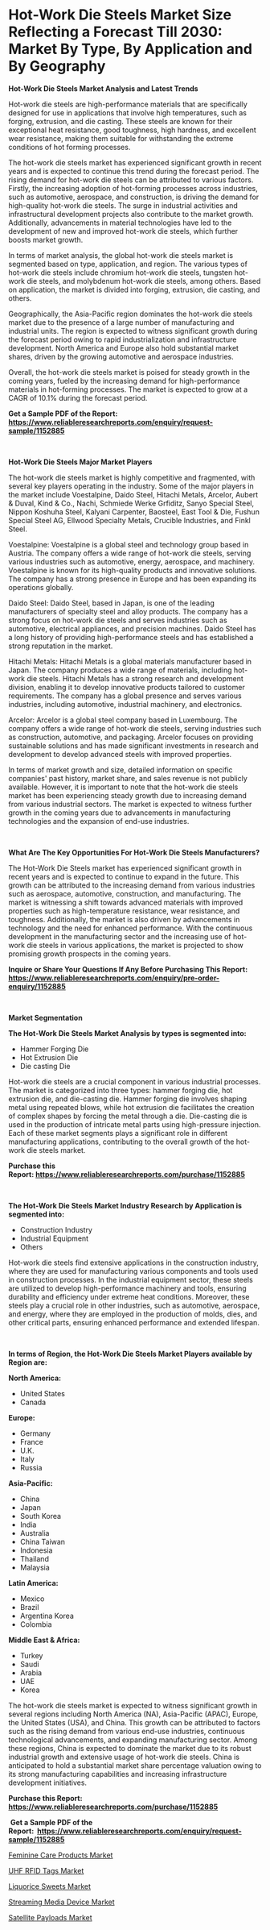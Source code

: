 <p><h1>Hot-Work Die Steels Market Size Reflecting a Forecast Till 2030: Market By Type, By Application and By Geography</h1></p><p><strong>Hot-Work Die Steels Market Analysis and Latest Trends</strong></p>
<p><p>Hot-work die steels are high-performance materials that are specifically designed for use in applications that involve high temperatures, such as forging, extrusion, and die casting. These steels are known for their exceptional heat resistance, good toughness, high hardness, and excellent wear resistance, making them suitable for withstanding the extreme conditions of hot forming processes.</p><p>The hot-work die steels market has experienced significant growth in recent years and is expected to continue this trend during the forecast period. The rising demand for hot-work die steels can be attributed to various factors. Firstly, the increasing adoption of hot-forming processes across industries, such as automotive, aerospace, and construction, is driving the demand for high-quality hot-work die steels. The surge in industrial activities and infrastructural development projects also contribute to the market growth. Additionally, advancements in material technologies have led to the development of new and improved hot-work die steels, which further boosts market growth.</p><p>In terms of market analysis, the global hot-work die steels market is segmented based on type, application, and region. The various types of hot-work die steels include chromium hot-work die steels, tungsten hot-work die steels, and molybdenum hot-work die steels, among others. Based on application, the market is divided into forging, extrusion, die casting, and others.</p><p>Geographically, the Asia-Pacific region dominates the hot-work die steels market due to the presence of a large number of manufacturing and industrial units. The region is expected to witness significant growth during the forecast period owing to rapid industrialization and infrastructure development. North America and Europe also hold substantial market shares, driven by the growing automotive and aerospace industries.</p><p>Overall, the hot-work die steels market is poised for steady growth in the coming years, fueled by the increasing demand for high-performance materials in hot-forming processes. The market is expected to grow at a CAGR of 10.1% during the forecast period.</p></p>
<p><strong>Get a Sample PDF of the Report:&nbsp; <a href="https://www.reliableresearchreports.com/enquiry/request-sample/1152885">https://www.reliableresearchreports.com/enquiry/request-sample/1152885</a></strong></p>
<p>&nbsp;</p>
<p><strong>Hot-Work Die Steels Major Market Players</strong></p>
<p><p>The hot-work die steels market is highly competitive and fragmented, with several key players operating in the industry. Some of the major players in the market include Voestalpine, Daido Steel, Hitachi Metals, Arcelor, Aubert & Duval, Kind & Co., Nachi, Schmiede Werke Grfiditz, Sanyo Special Steel, Nippon Koshuha Steel, Kalyani Carpenter, Baosteel, East Tool & Die, Fushun Special Steel AG, Ellwood Specialty Metals, Crucible Industries, and Finkl Steel.</p><p>Voestalpine: Voestalpine is a global steel and technology group based in Austria. The company offers a wide range of hot-work die steels, serving various industries such as automotive, energy, aerospace, and machinery. Voestalpine is known for its high-quality products and innovative solutions. The company has a strong presence in Europe and has been expanding its operations globally.</p><p>Daido Steel: Daido Steel, based in Japan, is one of the leading manufacturers of specialty steel and alloy products. The company has a strong focus on hot-work die steels and serves industries such as automotive, electrical appliances, and precision machines. Daido Steel has a long history of providing high-performance steels and has established a strong reputation in the market.</p><p>Hitachi Metals: Hitachi Metals is a global materials manufacturer based in Japan. The company produces a wide range of materials, including hot-work die steels. Hitachi Metals has a strong research and development division, enabling it to develop innovative products tailored to customer requirements. The company has a global presence and serves various industries, including automotive, industrial machinery, and electronics.</p><p>Arcelor: Arcelor is a global steel company based in Luxembourg. The company offers a wide range of hot-work die steels, serving industries such as construction, automotive, and packaging. Arcelor focuses on providing sustainable solutions and has made significant investments in research and development to develop advanced steels with improved properties.</p><p>In terms of market growth and size, detailed information on specific companies' past history, market share, and sales revenue is not publicly available. However, it is important to note that the hot-work die steels market has been experiencing steady growth due to increasing demand from various industrial sectors. The market is expected to witness further growth in the coming years due to advancements in manufacturing technologies and the expansion of end-use industries.</p></p>
<p>&nbsp;</p>
<p><strong>What Are The Key Opportunities For Hot-Work Die Steels Manufacturers?</strong></p>
<p><p>The Hot-Work Die Steels market has experienced significant growth in recent years and is expected to continue to expand in the future. This growth can be attributed to the increasing demand from various industries such as aerospace, automotive, construction, and manufacturing. The market is witnessing a shift towards advanced materials with improved properties such as high-temperature resistance, wear resistance, and toughness. Additionally, the market is also driven by advancements in technology and the need for enhanced performance. With the continuous development in the manufacturing sector and the increasing use of hot-work die steels in various applications, the market is projected to show promising growth prospects in the coming years.</p></p>
<p><strong>Inquire or Share Your Questions If Any Before Purchasing This Report: <a href="https://www.reliableresearchreports.com/enquiry/pre-order-enquiry/1152885">https://www.reliableresearchreports.com/enquiry/pre-order-enquiry/1152885</a></strong></p>
<p>&nbsp;</p>
<p><strong>Market Segmentation</strong></p>
<p><strong>The Hot-Work Die Steels Market Analysis by types is segmented into:</strong></p>
<p><ul><li>Hammer Forging Die</li><li>Hot Extrusion Die</li><li>Die casting Die</li></ul></p>
<p><p>Hot-work die steels are a crucial component in various industrial processes. The market is categorized into three types: hammer forging die, hot extrusion die, and die-casting die. Hammer forging die involves shaping metal using repeated blows, while hot extrusion die facilitates the creation of complex shapes by forcing the metal through a die. Die-casting die is used in the production of intricate metal parts using high-pressure injection. Each of these market segments plays a significant role in different manufacturing applications, contributing to the overall growth of the hot-work die steels market.</p></p>
<p><strong>Purchase this Report:&nbsp;<a href="https://www.reliableresearchreports.com/purchase/1152885">https://www.reliableresearchreports.com/purchase/1152885</a></strong></p>
<p>&nbsp;</p>
<p><strong>The Hot-Work Die Steels Market Industry Research by Application is segmented into:</strong></p>
<p><ul><li>Construction Industry</li><li>Industrial Equipment</li><li>Others</li></ul></p>
<p><p>Hot-work die steels find extensive applications in the construction industry, where they are used for manufacturing various components and tools used in construction processes. In the industrial equipment sector, these steels are utilized to develop high-performance machinery and tools, ensuring durability and efficiency under extreme heat conditions. Moreover, these steels play a crucial role in other industries, such as automotive, aerospace, and energy, where they are employed in the production of molds, dies, and other critical parts, ensuring enhanced performance and extended lifespan.</p></p>
<p>&nbsp;</p>
<p><strong>In terms of Region, the Hot-Work Die Steels Market Players available by Region are:</strong></p>
<p>
    <p> <strong> North America: </strong>
        <ul>
            <li>United States</li>
            <li>Canada</li>
        </ul>
        </p> 
    <p> <strong> Europe: </strong>
        <ul>
            <li>Germany</li>
            <li>France</li>
            <li>U.K.</li>
            <li>Italy</li>
            <li>Russia</li>
        </ul>
        </p> 
    <p> <strong> Asia-Pacific: </strong>
        <ul>
            <li>China</li>
            <li>Japan</li>
            <li>South Korea</li>
            <li>India</li>
            <li>Australia</li>
            <li>China Taiwan</li>
            <li>Indonesia</li>
            <li>Thailand</li>
            <li>Malaysia</li>
        </ul>
        </p> 
    <p> <strong> Latin America: </strong>
        <ul>
            <li>Mexico</li>
            <li>Brazil</li>
            <li>Argentina Korea</li>
            <li>Colombia</li>
        </ul>
        </p> 
    <p> <strong> Middle East & Africa: </strong>
        <ul>
            <li>Turkey</li>
            <li>Saudi</li>
            <li>Arabia</li>
            <li>UAE</li>
            <li>Korea</li>
        </ul>
    </p>
    </p>
<p><p>The hot-work die steels market is expected to witness significant growth in several regions including North America (NA), Asia-Pacific (APAC), Europe, the United States (USA), and China. This growth can be attributed to factors such as the rising demand from various end-use industries, continuous technological advancements, and expanding manufacturing sector. Among these regions, China is expected to dominate the market due to its robust industrial growth and extensive usage of hot-work die steels. China is anticipated to hold a substantial market share percentage valuation owing to its strong manufacturing capabilities and increasing infrastructure development initiatives.</p></p>
<p><strong>Purchase this Report: <a href="https://www.reliableresearchreports.com/purchase/1152885">https://www.reliableresearchreports.com/purchase/1152885</a></strong></p>
<p>&nbsp;<strong>Get a Sample PDF of the Report:&nbsp;&nbsp;<a href="https://www.reliableresearchreports.com/enquiry/request-sample/1152885">https://www.reliableresearchreports.com/enquiry/request-sample/1152885</a></strong></p>
<p><strong></strong></p>
<p><p><a href="https://www.linkedin.com/pulse/feminine-care-products-market-size-2023-2030-global-industrial-fbi6e/">Feminine Care Products Market</a></p><p><a href="https://www.linkedin.com/pulse/uhf-rfid-tags-market-size-growth-forecast-from-2023--uhd8e/">UHF RFID Tags Market</a></p><p><a href="https://www.linkedin.com/pulse/decoding-liquorice-sweets-market-deep-dive-latest-trends-segmentation-kbn0e/">Liquorice Sweets Market</a></p><p><a href="https://medium.com/@heatherhall44/streaming-media-device-market-size-growth-forecast-2023-2030-5c621667c82a">Streaming Media Device Market</a></p><p><a href="https://medium.com/@helalkhan4512/satellite-payloads-market-size-growth-forecast-2023-2030-0b831d71ae87">Satellite Payloads Market</a></p></p>
